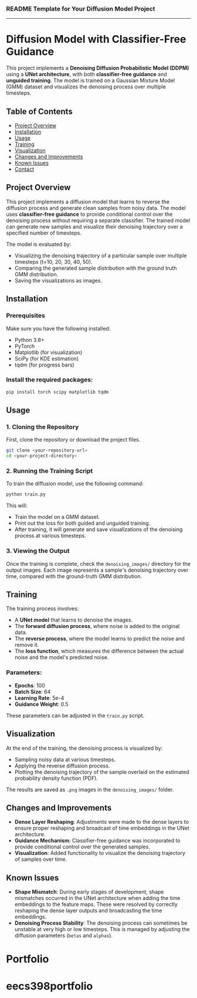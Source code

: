 
### README Template for Your Diffusion Model Project

---

# Diffusion Model with Classifier-Free Guidance

This project implements a **Denoising Diffusion Probabilistic Model (DDPM)** using a **UNet architecture**, with both **classifier-free guidance** and **unguided training**. The model is trained on a Gaussian Mixture Model (GMM) dataset and visualizes the denoising process over multiple timesteps.

## Table of Contents
- [Project Overview](#project-overview)
- [Installation](#installation)
- [Usage](#usage)
- [Training](#training)
- [Visualization](#visualization)
- [Changes and Improvements](#changes-and-improvements)
- [Known Issues](#known-issues)
- [Contact](#contact)

## Project Overview

This project implements a diffusion model that learns to reverse the diffusion process and generate clean samples from noisy data. The model uses **classifier-free guidance** to provide conditional control over the denoising process without requiring a separate classifier. The trained model can generate new samples and visualize their denoising trajectory over a specified number of timesteps.

The model is evaluated by:
- Visualizing the denoising trajectory of a particular sample over multiple timesteps (t=10, 20, 30, 40, 50).
- Comparing the generated sample distribution with the ground truth GMM distribution.
- Saving the visualizations as images.

## Installation

### Prerequisites

Make sure you have the following installed:
- Python 3.8+
- PyTorch
- Matplotlib (for visualization)
- SciPy (for KDE estimation)
- tqdm (for progress bars)

### Install the required packages:

```bash
pip install torch scipy matplotlib tqdm
```

## Usage

### 1. **Cloning the Repository**

First, clone the repository or download the project files.

```bash
git clone <your-repository-url>
cd <your-project-directory>
```

### 2. **Running the Training Script**

To train the diffusion model, use the following command:

```bash
python train.py
```

This will:
- Train the model on a GMM dataset.
- Print out the loss for both guided and unguided training.
- After training, it will generate and save visualizations of the denoising process at various timesteps.

### 3. **Viewing the Output**

Once the training is complete, check the `denoising_images/` directory for the output images. Each image represents a sample's denoising trajectory over time, compared with the ground-truth GMM distribution.

## Training

The training process involves:
- A **UNet model** that learns to denoise the images.
- The **forward diffusion process**, where noise is added to the original data.
- The **reverse process**, where the model learns to predict the noise and remove it.
- The **loss function**, which measures the difference between the actual noise and the model's predicted noise.

### Parameters:
- **Epochs**: 100
- **Batch Size**: 64
- **Learning Rate**: 5e-4
- **Guidance Weight**: 0.5

These parameters can be adjusted in the `train.py` script.

## Visualization

At the end of the training, the denoising process is visualized by:
- Sampling noisy data at various timesteps.
- Applying the reverse diffusion process.
- Plotting the denoising trajectory of the sample overlaid on the estimated probability density function (PDF).

The results are saved as `.png` images in the `denoising_images/` folder.

## Changes and Improvements

- **Dense Layer Reshaping**: Adjustments were made to the dense layers to ensure proper reshaping and broadcast of time embeddings in the UNet architecture.
- **Guidance Mechanism**: Classifier-free guidance was incorporated to provide conditional control over the generated samples.
- **Visualization**: Added functionality to visualize the denoising trajectory of samples over time.

## Known Issues

- **Shape Mismatch**: During early stages of development, shape mismatches occurred in the UNet architecture when adding the time embeddings to the feature maps. These were resolved by correctly reshaping the dense layer outputs and broadcasting the time embeddings.
- **Denoising Process Stability**: The denoising process can sometimes be unstable at very high or low timesteps. This is managed by adjusting the diffusion parameters (`betas` and `alphas`).

# Portfolio
# eecs398portfolio
